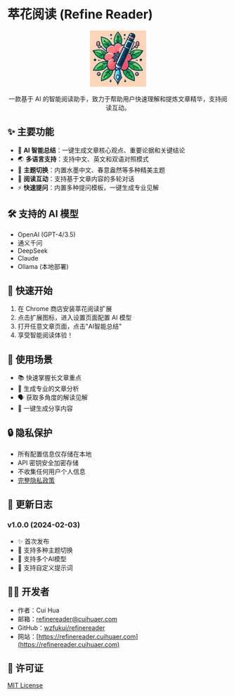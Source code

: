 # 萃花阅读 (Refine Reader)

<p align="center">
  <img src="assets/icon-128.png" alt="萃花阅读 Logo" width="128" height="128">
</p>

<p align="center">
  一款基于 AI 的智能阅读助手，致力于帮助用户快速理解和提炼文章精华，支持阅读互动。
</p>

## ✨ 主要功能

- 🤖 **AI 智能总结**：一键生成文章核心观点、重要论据和关键结论
- 🌏 **多语言支持**：支持中文、英文和双语对照模式
- 🎨 **主题切换**：内置水墨中文、春意盎然等多种精美主题
- 💬 **阅读互动**：支持基于文章内容的多轮对话
- ⚡️ **快速提问**：内置多种提问模板，一键生成专业见解

## 🛠️ 支持的 AI 模型

- OpenAI (GPT-4/3.5)
- 通义千问
- DeepSeek
- Claude
- Ollama (本地部署)

## 🚀 快速开始

1. 在 Chrome 商店安装萃花阅读扩展
2. 点击扩展图标，进入设置页面配置 AI 模型
3. 打开任意文章页面，点击"AI智能总结"
4. 享受智能阅读体验！

## 🎯 使用场景

- 📚 快速掌握长文章重点
- 📝 生成专业的文章分析
- 🗣️ 获取多角度的解读见解
- 📢 一键生成分享内容

## 🔒 隐私保护

- 所有配置信息仅存储在本地
- API 密钥安全加密存储
- 不收集任何用户个人信息
- [完整隐私政策](PRIVACY.md)

## 🔄 更新日志

### v1.0.0 (2024-02-03)
- ✨ 首次发布
- 🎨 支持多种主题切换
- 🤖 支持多个AI模型
- 📝 支持自定义提示词

## 👨‍💻 开发者

- 作者：Cui Hua
- 邮箱：refinereader@cuihuaer.com
- GitHub：[wzfukui/refinereader](https://github.com/wzfukui/refinereader)
- 网站：[https://refinereader.cuihuaer.com](https://refinereader.cuihuaer.com)

## 📄 许可证

[MIT License](LICENSE) 
